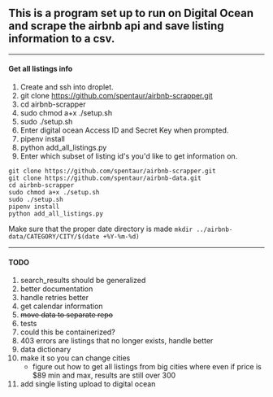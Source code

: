 ## This is a program set up to run on Digital Ocean and scrape the airbnb api and save listing information to a csv.
----
#### Get all listings info
1) Create and ssh into droplet.
2) git clone https://github.com/spentaur/airbnb-scrapper.git
3) cd airbnb-scrapper
4) sudo chmod a+x ./setup.sh
5) sudo ./setup.sh
6) Enter digital ocean Access ID and Secret Key when prompted.
7) pipenv install
8) python add_all_listings.py
9) Enter which subset of listing id's you'd like to get information on.

```
git clone https://github.com/spentaur/airbnb-scrapper.git
git clone https://github.com/spentaur/airbnb-data.git
cd airbnb-scrapper
sudo chmod a+x ./setup.sh
sudo ./setup.sh
pipenv install
python add_all_listings.py
```

Make sure that the proper date directory is made
`mkdir ../airbnb-data/CATEGORY/CITY/$(date +%Y-%m-%d)`

----
#### TODO
1) search_results should be generalized
2) better documentation
3) handle retries better
4) get calendar information
5) ~~move data to separate repo~~
6) tests
7) could this be containerized?
8) 403 errors are listings that no longer exists, handle better
9) data dictionary
10) make it so you can change cities
    - figure out how to get all listings from big cities where even if price
     is $89 min and max, results are still over 300
11) add single listing upload to digital ocean